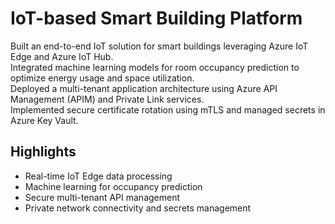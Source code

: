 # IoT-based Smart Building Platform

Built an end-to-end IoT solution for smart buildings leveraging Azure IoT Edge and Azure IoT Hub.  
Integrated machine learning models for room occupancy prediction to optimize energy usage and space utilization.  
Deployed a multi-tenant application architecture using Azure API Management (APIM) and Private Link services.  
Implemented secure certificate rotation using mTLS and managed secrets in Azure Key Vault.

## Highlights

- Real-time IoT Edge data processing
- Machine learning for occupancy prediction
- Secure multi-tenant API management
- Private network connectivity and secrets management
